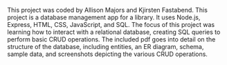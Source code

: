 This project was coded by Allison Majors and Kjirsten Fastabend. This project is a database management app for a library. It uses Node.js, Express, HTML, CSS, JavaScript, and SQL. The focus of this project was learning how to interact with a relational database, creating SQL queries to perform basic CRUD operations. The included pdf goes into detail on the structure of the database, including entities, an ER diagram, schema, sample data, and screenshots depicting the various CRUD operations.
